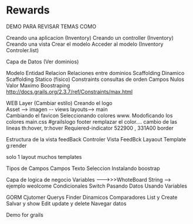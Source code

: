 # Rewards
DEMO PARA REVISAR TEMAS COMO 

Creando una aplicacion  (Inventory)
Creando un controller    (Inventory)
Creando una vista
Crear el modelo 
Acceder al modelo (Inventory Controler.list)

Capa de Datos   (Ver dominios)

Modelo Entidad Relacion
Relaciones entre dominios
Scaffolding Dinamico
Scaffolding Statico  (fisico)
Constraints
consultas de orden
Campos Nulos 
Valor Maximo
Boostraping
http://docs.grails.org/2.3.7/ref/Constraints/max.html

WEB Layer  (Cambiar estilo)
Creando el logo  
Asset --> imagen  -- views layouts--> main     
Cambiando el favicon
Seleccionando colores
www.
Modoficando los colores
main.css #grailslogo   footer    remplazar el color....
cambio de las lineas th:hover, tr:hover
Requiered-indicator   522900 , 331A00  border 


Estructura de la vista
feedBack Controler
Vista FeedBck
Layaout
Template  g:render

solo 1 layout muchos templates

Tipos de Campos
Campos 
Texto
Seleccion
Instalando boostrap

Capa de logica de negocio
Variables  --->>>WhoteBoard
String  --> ejemplo weolcome
Condicionales
Switch
Pasando Datos
Usando Variables

GORM  Cjutomer
Querys
Finder Dinamicos
Comparadores
List y Create
Salvar y show
Edit update y delete
Navegar datos



Demo for grails
